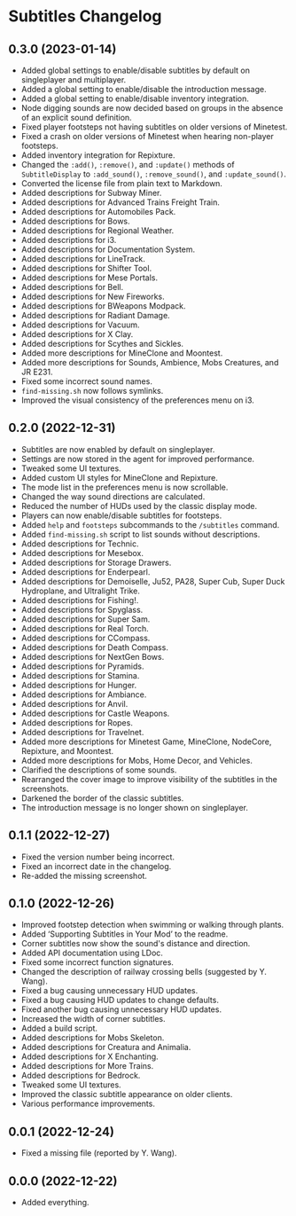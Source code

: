 Subtitles Changelog
===================

0.3.0 (2023-01-14)
------------------

- Added global settings to enable/disable subtitles by default on singleplayer and multiplayer.
- Added a global setting to enable/disable the introduction message.
- Added a global setting to enable/disable inventory integration.
- Node digging sounds are now decided based on groups in the absence of an explicit sound definition.
- Fixed player footsteps not having subtitles on older versions of Minetest.
- Fixed a crash on older versions of Minetest when hearing non-player footsteps.
- Added inventory integration for Repixture.
- Changed the `:add()`, `:remove()`, and `:update()` methods of `SubtitleDisplay` to `:add_sound()`, `:remove_sound()`, and `:update_sound()`.
- Converted the license file from plain text to Markdown.
- Added descriptions for Subway Miner.
- Added descriptions for Advanced Trains Freight Train.
- Added descriptions for Automobiles Pack.
- Added descriptions for Bows.
- Added descriptions for Regional Weather.
- Added descriptions for i3.
- Added descriptions for Documentation System.
- Added descriptions for LineTrack.
- Added descriptions for Shifter Tool.
- Added descriptions for Mese Portals.
- Added descriptions for Bell.
- Added descriptions for New Fireworks.
- Added descriptions for BWeapons Modpack.
- Added descriptions for Radiant Damage.
- Added descriptions for Vacuum.
- Added descriptions for X Clay.
- Added descriptions for Scythes and Sickles.
- Added more descriptions for MineClone and Moontest.
- Added more descriptions for Sounds, Ambience, Mobs Creatures, and JR E231.
- Fixed some incorrect sound names.
- `find-missing.sh` now follows symlinks.
- Improved the visual consistency of the preferences menu on i3.


0.2.0 (2022-12-31)
------------------

- Subtitles are now enabled by default on singleplayer.
- Settings are now stored in the agent for improved performance.
- Tweaked some UI textures.
- Added custom UI styles for MineClone and Repixture.
- The mode list in the preferences menu is now scrollable.
- Changed the way sound directions are calculated.
- Reduced the number of HUDs used by the classic display mode.
- Players can now enable/disable subtitles for footsteps.
- Added `help` and `footsteps` subcommands to the `/subtitles` command.
- Added `find-missing.sh` script to list sounds without descriptions.
- Added descriptions for Technic.
- Added descriptions for Mesebox.
- Added descriptions for Storage Drawers.
- Added descriptions for Enderpearl.
- Added descriptions for Demoiselle, Ju52, PA28, Super Cub, Super Duck Hydroplane, and Ultralight Trike.
- Added descriptions for Fishing!.
- Added descriptions for Spyglass.
- Added descriptions for Super Sam.
- Added descriptions for Real Torch.
- Added descriptions for CCompass.
- Added descriptions for Death Compass.
- Added descriptions for NextGen Bows.
- Added descriptions for Pyramids.
- Added descriptions for Stamina.
- Added descriptions for Hunger.
- Added descriptions for Ambiance.
- Added descriptions for Anvil.
- Added descriptions for Castle Weapons.
- Added descriptions for Ropes.
- Added descriptions for Travelnet.
- Added more descriptions for Minetest Game, MineClone, NodeCore, Repixture, and Moontest.
- Added more descriptions for Mobs, Home Decor, and Vehicles.
- Clarified the descriptions of some sounds.
- Rearranged the cover image to improve visibility of the subtitles in the screenshots.
- Darkened the border of the classic subtitles.
- The introduction message is no longer shown on singleplayer.


0.1.1 (2022-12-27)
------------------

- Fixed the version number being incorrect.
- Fixed an incorrect date in the changelog.
- Re-added the missing screenshot.


0.1.0 (2022-12-26)
------------------

- Improved footstep detection when swimming or walking through plants.
- Added ‘Supporting Subtitles in Your Mod’ to the readme.
- Corner subtitles now show the sound's distance and direction.
- Added API documentation using LDoc.
- Fixed some incorrect function signatures.
- Changed the description of railway crossing bells (suggested by Y. Wang).
- Fixed a bug causing unnecessary HUD updates.
- Fixed a bug causing HUD updates to change defaults.
- Fixed another bug causing unnecessary HUD updates.
- Increased the width of corner subtitles.
- Added a build script.
- Added descriptions for Mobs Skeleton.
- Added descriptions for Creatura and Animalia.
- Added descriptions for X Enchanting.
- Added descriptions for More Trains.
- Added descriptions for Bedrock.
- Tweaked some UI textures.
- Improved the classic subtitle appearance on older clients.
- Various performance improvements.


0.0.1 (2022-12-24)
------------------

- Fixed a missing file (reported by Y. Wang).


0.0.0 (2022-12-22)
------------------

- Added everything.
